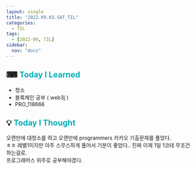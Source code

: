```yaml
---
layout: single
title: "2022.09.03.SAT_TIL"
categories:
  - TIL
tags:
  - [2022-09, TIL]
sidebar:
  nav: "docs"
---
```


## ⌨ <a style="color:#00adb5">Today I Learned</a>

- 청소
- 블록체인 공부 ( web3j )
- PRO_118666

## 💡 <a style="color:#00adb5">Today I Thought</a>

오랜만에 대청소를 하고 오랜만에 programmers 카카오 기출문제를 풀었다.<br>
ㅎㅎ 레벨1이지만 아주 스무스하게 풀어서 기분이 좋았다.. 진짜 이제 1일 1코테 무조건 하는걸로.<br>
프로그래머스 위주로 공부해야겠다.<br>
